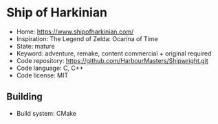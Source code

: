 # Ship of Harkinian

- Home: https://www.shipofharkinian.com/
- Inspiration: The Legend of Zelda: Ocarina of Time
- State: mature
- Keyword: adventure, remake, content commercial + original required
- Code repository: https://github.com/HarbourMasters/Shipwright.git
- Code language: C, C++
- Code license: MIT

## Building

- Build system: CMake
